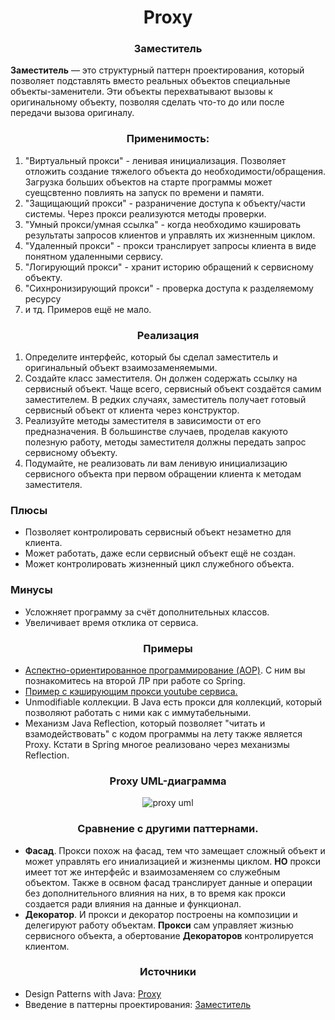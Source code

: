 <h1 align="center">
   Proxy
</h1>
<h3 align="center">
   Заместитель
</h3>

**Заместитель** — это структурный паттерн проектирования, который позволяет подставлять вместо реальных объектов
специальные объекты-заменители. Эти объекты перехватывают вызовы к оригинальному объекту, позволяя сделать что-то до или
после передачи вызова оригиналу.

<h3 align="center">
   Применимость:
</h3>

1. "Виртуальный прокси" - ленивая инициализация. Позволяет отложить создание тяжелого объекта до
   необходимости/обращения. Загрузка больших объектов на старте программы может суещсвтенно повлиять на запуск по
   времени и памяти.
2. "Защищающий прокси" - разраничение доступа к объекту/части системы. Через прокси реализуются методы проверки.
3. "Умный прокси/умная ссылка" - когда необходимо кэшировать результаты запросов клиентов и управлять их жизненным
   циклом.
4. "Удаленный прокси" - прокси транслирует запросы клиента в виде понятном удаленными сервису.
5. "Логирующий прокси" - хранит историю обращений к сервисному объекту.
6. "Сихнронизирующий прокси" - проверка доступа к разделяемому ресурсу
7. и тд. Примеров ещё не мало.

<h3 align="center">
   Реализация
</h3>

1. Определите интерфейс, который бы сделал заместитель и оригинальный объект взаимозаменяемыми.
2. Создайте класс заместителя. Он должен содержать ссылку на сервисный объект. Чаще всего, сервисный объект создаётся
   самим заместителем. В редких случаях, заместитель получает готовый сервисный объект от клиента через конструктор.
3. Реализуйте методы заместителя в зависимости от его предназначения. В большинстве случаев, проделав какуюто полезную
   работу, методы заместителя должны передать запрос сервисному объекту.
4. Подумайте, не реализовать ли вам ленивую инициализацию сервисного объекта при первом обращении клиента к методам
   заместителя.

<h3>Плюсы</h3>

- Позволяет контролировать сервисный объект незаметно для клиента.
- Может работать, даже если сервисный объект ещё не создан.
- Может контролировать жизненный цикл служебного объекта.

<h3>Минусы</h3>

- Усложняет программу за счёт дополнительных классов.
- Увеличивает время отклика от сервиса.

<h3 align="center">
   Примеры
</h3>

- [Аспектно-ориентированное программирование (AOP)](https://docs.spring.io/spring-framework/reference/core/aop.html). С
  ним вы познакомитесь на второй ЛР при работе со Spring.
- [Пример с кэширующим прокси youtube сервиса.](https://github.com/evilpeopletyranny/JavaDesignPatterns/tree/main/patterns/src/structural/proxy/code)
- Unmodifiable коллекции. В Java есть прокси для коллекций, который позволяют работать с ними как с иммутабельными.
- Механизм Java Reflection, который позволяет "читать и взамодействовать" с кодом программы на лету также является
  Proxy. Кстати в Spring многое реализовано через механизмы Reflection.

<h3 align="center">
   Proxy UML-диаграмма
</h3>

<p align="center">
   <img src=https://github.com/evilpeopletyranny/JavaDesignPatterns/blob/main/patterns/src/structural/proxy/diagram.png alt="proxy uml">
</p>

<h3 align="center">
   Сравнение с другими паттернами.
</h3>

- **Фасад**. Прокси похож на фасад, тем что замещает сложный объект и может управлять его иниализацией и жизненмы
  циклом. **НО** прокси имеет тот же интерфейс и взаимозаменяем со служебным объектом. Также в освном фасад транслирует
  данные и операции без дополнительного влияния на них, в то время как прокси создается ради влияния на данные и
  функционал.
- **Декоратор**. И прокси и декоратор построены на композиции и делегируют работу объектам. **Прокси** сам управляет
  жизнью сервисного объекта, а обертование **Декораторов** контролируется клиентом.

<h3 align="center">
   Источники
</h3>

- Design Patterns with
  Java: [Proxy](https://github.com/evilpeopletyranny/JavaDesignPatterns/blob/main/patterns/src/structural/proxy/books/Olaf%20Musch%20EN.pdf)
- Введение в паттерны
  проектирования: [Заместитель](https://github.com/evilpeopletyranny/JavaDesignPatterns/blob/main/patterns/src/structural/proxy/books/Alexander%20Shvets%20RU.pdf)